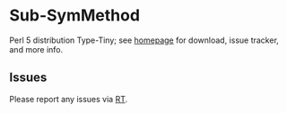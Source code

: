 # Sub-SymMethod

Perl 5 distribution Type-Tiny; see [homepage](https://metacpan.org/release/Sub-SymMethod)
for download, issue tracker, and more info.

## Issues

Please report any issues via [RT](https://rt.cpan.org/Dist/Display.html?Queue=Sub-SymMethod).
